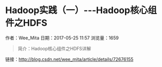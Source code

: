 #  Hadoop实践（一）---Hadoop核心组件之HDFS
作者：Wee_Mita
日期：2017-05-25 11:57
浏览量：1659
> 简介：Hadoop核心组件之HDFS详解

 链接：http://blog.csdn.net/wee_mita/article/details/72676155
